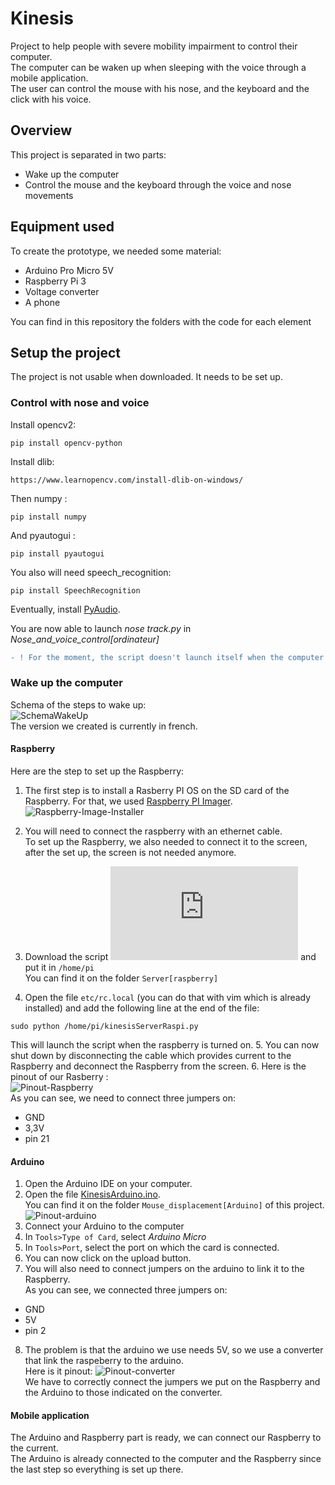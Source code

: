 # Kinesis
Project to help people with severe mobility impairment to control their computer.  
The computer can be waken up when sleeping with the voice through a mobile application.  
The user can control the mouse with his nose, and the keyboard and the click with his voice.  
## Overview
This project is separated in two parts:  
* Wake up the computer
* Control the mouse and the keyboard through the voice and nose movements 

## Equipment used
To create the prototype, we needed some material:
* Arduino Pro Micro 5V
* Raspberry Pi 3
* Voltage converter
* A phone
  
You can find in this repository the folders with the code for each element  
## Setup the project
The project is not usable when downloaded. It needs to be set up.  
  
### Control with nose and voice
Install opencv2:  
``` shell
pip install opencv-python
```  
   
Install dlib:
``` shell
https://www.learnopencv.com/install-dlib-on-windows/
```  

Then numpy :  
``` shell
pip install numpy
```  
  
And pyautogui :  
``` shell
pip install pyautogui
``` 
  
You also will need speech_recognition:  
``` shell
pip install SpeechRecognition
```  
  
Eventually, install [PyAudio](https://stackoverflow.com/questions/61348555/error-pyaudio-0-2-11-cp38-cp38-win-amd64-whl-is-not-a-supported-wheel-on-this-p).

You are now able to launch *nose track.py* in *Nose_and_voice_control[ordinateur]*  
```diff
- ! For the moment, the script doesn't launch itself when the computer wake up. 
```
  
### Wake up the computer
Schema of the steps to wake up:  
![SchemaWakeUp](https://github.com/Irraky/Kinesis/blob/master/Readme_pictures/schema_project.png)  
The version we created is currently in french.  
  
#### Raspberry
Here are the step to set up the Raspberry:  
1. The first step is to install a Rasberry PI OS on the SD card of the Raspberry. For that, we used [Raspberry PI Imager](https://www.raspberrypi.org/software/).
![Raspberry-Image-Installer](https://github.com/Irraky/Kinesis/blob/master/Readme_pictures/pinout_rasp.png)  

2. You will need to connect the raspberry with an ethernet cable.  
To set up the Raspberry, we also needed to connect it to the screen, after the set up, the screen is not needed anymore.  
3. Download the script ![kinesisServerRaspi.py](https://github.com/Irraky/Kinesis/blob/master/Server%5Braspberry%5D/kinesisServerRaspi.py) and put it in `/home/pi`  
You can find it on the folder `Server[raspberry]`  
4. Open the file `etc/rc.local` (you can do that with vim which is already installed) and add the following line at the end of the file:  
``` shell
sudo python /home/pi/kinesisServerRaspi.py
```  
This will launch the script when the raspberry is turned on. 
5. You can now shut down by disconnecting the cable which provides current to the Raspberry and deconnect the Raspberry from the screen. 
6.
Here is the pinout of our Rasberry :  
![Pinout-Raspberry](https://github.com/Irraky/Kinesis/blob/master/Readme_pictures/installation_os_rasp.png)  
As you can see, we need to connect three jumpers on:
* GND
* 3,3V
* pin 21
  
#### Arduino
1. Open the Arduino IDE on your computer.
2. Open the file [KinesisArduino.ino](https://github.com/Irraky/Kinesis/blob/master/Mouse_displacement%5BArduino%5D/KinesisArduino.ino).  
You can find it on the folder `Mouse_displacement[Arduino]` of this project.  
![Pinout-arduino](https://github.com/Irraky/Kinesis/blob/master/Readme_pictures/pinout_arduino.png)  
3. Connect your Arduino to the computer
4. In `Tools>Type of Card`, select *Arduino Micro*  
5. In `Tools>Port`, select the port on which the card is connected.
6. You can now click on the upload button.
7. You will also need to connect jumpers on the arduino to link it to the Raspberry.    
As you can see, we connected three jumpers on:
* GND
* 5V
* pin 2  
8. The problem is that the arduino we use needs 5V, so we use a converter that link the raspeberry to the arduino.  
Here is it pinout:
![Pinout-converter](https://github.com/Irraky/Kinesis/blob/master/Readme_pictures/pinout_convertisseur.png)  
We have to correctly connect the jumpers we put on the Raspberry and the Arduino to those indicated on the converter.  

#### Mobile application
The Arduino and Raspberry part is ready, we can connect our Raspberry to the current.  
The Arduino is already connected to the computer and the Raspberry since the last step so everything is set up there.


